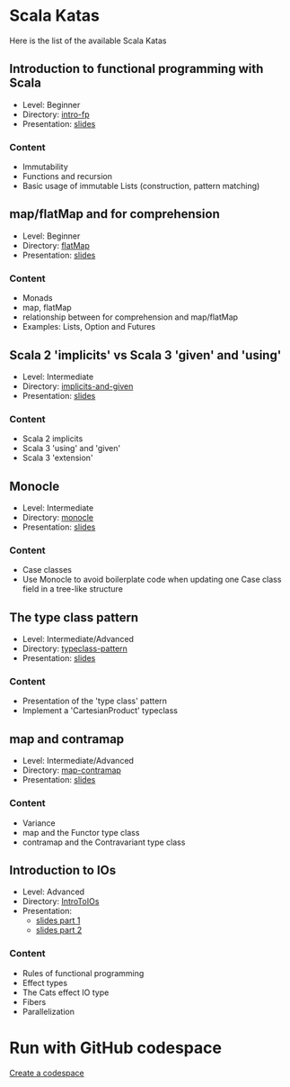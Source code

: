 # Scala Katas

Here is the list of the available Scala Katas

## Introduction to functional programming with Scala
- Level: Beginner
- Directory: [intro-fp](https://github.com/Kpler/scala-katas/tree/main/intro-fp)
- Presentation: [slides](https://docs.google.com/presentation/d/1bve3KwpS67tqukB8ctbVE8qRAobXBrmiYlcKUgQmEo4/edit#slide=id.g2f210a53c4a_0_1)

### Content
  - Immutability
  - Functions and recursion
  - Basic usage of immutable Lists (construction, pattern matching)

## map/flatMap and for comprehension 
- Level: Beginner
- Directory: [flatMap](https://github.com/Kpler/scala-katas/tree/main/flatMap)
- Presentation: [slides](https://docs.google.com/presentation/d/17vZnsAWz1bkYbYfSc2Wvnr63ZvXsojoLedUBMp-6aE8/edit#slide=id.p)

### Content
- Monads
- map, flatMap
- relationship between for comprehension and map/flatMap
- Examples: Lists, Option and Futures


## Scala 2 'implicits' vs Scala 3 'given' and 'using'
- Level: Intermediate
- Directory: [implicits-and-given](https://github.com/Kpler/scala-katas/tree/main/implicits-and-given)
- Presentation: [slides](https://docs.google.com/presentation/d/11FVilqngvZLwvnp1S7OY3GQjyiluUgXNfMLFPH95ahE/edit#slide=id.g25deeb73fd2_0_20)

### Content
- Scala 2 implicits
- Scala 3 'using' and 'given'
- Scala 3 'extension'

## Monocle
- Level: Intermediate
- Directory: [monocle](https://github.com/Kpler/scala-katas/tree/main/monocle)
- Presentation: [slides](https://docs.google.com/presentation/d/15GeYoIK0l8ONnShWMca-269bhbhnFGvDQQvZBct5GN0/edit#slide=id.p)

### Content
- Case classes
- Use Monocle to avoid boilerplate code when updating one Case class field in a tree-like structure

## The type class pattern
- Level: Intermediate/Advanced
- Directory: [typeclass-pattern](https://github.com/Kpler/scala-katas/tree/main/typeclass-pattern)
- Presentation: [slides](https://docs.google.com/presentation/d/13-DJGGcmfhmpq0iWRju294S90uxcDWNexxbZMJqGWEY/edit#slide=id.p)

### Content
- Presentation of the 'type class' pattern
- Implement a 'CartesianProduct' typeclass 

## map and contramap
- Level: Intermediate/Advanced
- Directory: [map-contramap](https://github.com/Kpler/scala-katas/tree/main/map-contramap)
- Presentation: [slides](https://docs.google.com/presentation/d/1lU9t7Wy9dTqtDP2ItHLJHJsriiH7qDpwiYki7DGJXg0/edit#slide=id.p)

### Content
- Variance
- map and the Functor type class
- contramap and the Contravariant type class

## Introduction to IOs
- Level: Advanced
- Directory: [IntroToIOs](https://github.com/Kpler/scala-katas/tree/main/IntroToIOs)
- Presentation: 
  - [slides part 1](https://docs.google.com/presentation/d/1wQhYTThWA-lqKvXxD9PUr2xqmC01sw_ulN1vEAR-x4k/edit#slide=id.p)
  - [slides part 2](https://docs.google.com/presentation/d/1QJI0bG046-znxKhdGZbAYWH1NfQZs3C3TMiyCdT-zts/edit#slide=id.p)


### Content
- Rules of functional programming
- Effect types
- The Cats effect IO type 
- Fibers
- Parallelization


# Run with GitHub codespace

[Create a codespace](https://github.com/codespaces/new?machine=basicLinux32gb&repo=508246800&ref=codespace&location=WestEurope&devcontainer_path=.devcontainer%2Fdevcontainer.json)


